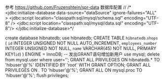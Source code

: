 参考
https://github.com/Fruzenshtein/spr-data
数据库配置
/*<!-- 初始化数据表结构 -->*/
	/*	<jdbc:initialize-database data-source="dataSource" ignore-failures="ALL" >
			<jdbc:script location="classpath:sql/mysql/schema.sql" encoding="UTF-8" />
			<jdbc:script location="classpath:sql/mysql/data.sql"  encoding="UTF-8"/>
		</jdbc:initialize-database>*/

create database hibnatedb;
use hibnatedb;
CREATE TABLE `hibnatedb`.`shops` (
  `id` INTEGER UNSIGNED NOT NULL AUTO_INCREMENT,
  `employees_number` INTEGER UNSIGNED NOT NULL,
  `name` VARCHAR(45) NOT NULL,
  PRIMARY KEY(`id`)
)
ENGINE = InnoDB;
	-- 发出GRANT语句增加新用户
use mysql;
delete from mysql.user where user='';
GRANT ALL PRIVILEGES ON hibnatedb.* TO 'hibuser'@'%' IDENTIFIED BY 'root' WITH GRANT OPTION;
GRANT ALL PRIVILEGES ON *.* TO 'hibuser'@'%';
GRANT ALL ON mysql.proc TO 'hibuser'@'%';
flush privileges;